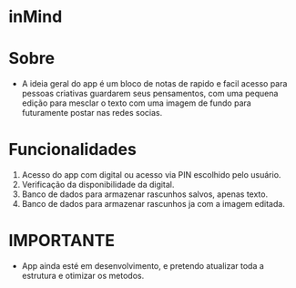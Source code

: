 # **inMind**

# **Sobre**
  * A ideia geral do app é um bloco de notas de rapido e facil acesso para pessoas criativas guardarem seus pensamentos, com uma pequena edição para mesclar o texto com uma imagem de fundo para futuramente postar nas redes socias.
# **Funcionalidades**
  1. Acesso do app com digital ou acesso via PIN escolhido pelo usuário.
  2. Verificação da disponibilidade da digital.
  3. Banco de dados para armazenar rascunhos salvos, apenas texto.
  4. Banco de dados para armazenar rascunhos ja com a imagem editada.

# **IMPORTANTE**
  *   App ainda esté em desenvolvimento, e pretendo atualizar toda a estrutura e otimizar os metodos.
